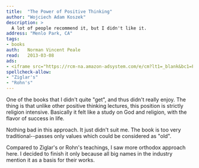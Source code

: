```yaml
---
title:	"The Power of Positive Thinking"
author: "Wojciech Adam Koszek"
description: >
  A lot of people recommend it, but I didn't like it.
address: "Menlo Park, CA"
tags:
- books
auth:	Norman Vincent Peale
read:	2013-03-08
ads:
- <iframe src="https://rcm-na.amazon-adsystem.com/e/cm?lt1=_blank&bc1=FFFFFF&IS2=1&npa=1&bg1=FFFFFF&fc1=000000&lc1=FF0000&t=wkoszek08-20&o=1&p=8&l=as4&m=amazon&f=ifr&ref=ss_til&asins=4871876292" style="width:120px;height:240px;" scrolling="no" marginwidth="0" marginheight="0" frameborder="0"></iframe>
spellcheck-allow:
- "Ziglar's"
- "Rohn's"
---
```

One of the books that I didn't quite "get", and thus didn't really enjoy.
The thing is that unlike other positive thinking lectures, this position is
strictly religion intensive. Basically it felt like a study on God and
religion, with the flavor of success in life.

Nothing bad in this approach. It just didn't suit me. The book is too very
traditional--passes only values which could be considered as "old".

Compared to Ziglar's or Rohn's teachings, I saw more orthodox approach here.
I decided to finish it only because all big names in the industry mention it
as a basis for their works.


